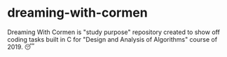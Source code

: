 # dreaming-with-cormen
Dreaming With Cormen is "study purpose" repository created to show off coding tasks built in C for "Design and Analysis of Algorithms" course of 2019. 😴
